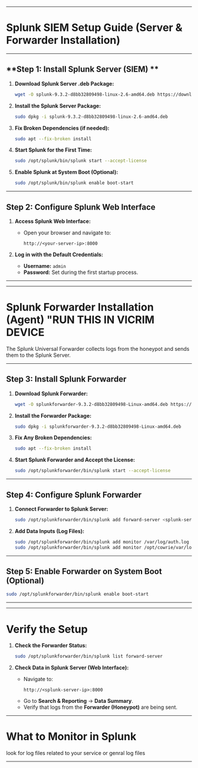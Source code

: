 
---
# **Splunk SIEM Setup Guide (Server & Forwarder Installation)**

---

## **Step 1: Install Splunk Server (SIEM) **
1. **Download Splunk Server .deb Package:**
   ```bash
   wget -O splunk-9.3.2-d8bb32809498-linux-2.6-amd64.deb https://download.splunk.com/products/splunk/releases/9.3.2/linux/splunk-9.3.2-d8bb32809498-linux-2.6-amd64.deb
   ```

2. **Install the Splunk Server Package:**
   ```bash
   sudo dpkg -i splunk-9.3.2-d8bb32809498-linux-2.6-amd64.deb
   ```

3. **Fix Broken Dependencies (if needed):**
   ```bash
   sudo apt --fix-broken install
   ```

4. **Start Splunk for the First Time:**
   ```bash
   sudo /opt/splunk/bin/splunk start --accept-license
   ```

5. **Enable Splunk at System Boot (Optional):**
   ```bash
   sudo /opt/splunk/bin/splunk enable boot-start
   ```

---

## **Step 2: Configure Splunk Web Interface**
1. **Access Splunk Web Interface:**
   - Open your browser and navigate to:
     ```
     http://<your-server-ip>:8000
     ```

2. **Log in with the Default Credentials:**
   - **Username:** `admin`
   - **Password:** Set during the first startup process.

---

---

# **Splunk Forwarder Installation (Agent) "RUN THIS IN VICRIM DEVICE**
The Splunk Universal Forwarder collects logs from the honeypot and sends them to the Splunk Server.

---

## **Step 3: Install Splunk Forwarder**
1. **Download Splunk Forwarder:**
   ```bash
   wget -O splunkforwarder-9.3.2-d8bb32809498-Linux-amd64.deb https://download.splunk.com/products/universalforwarder/releases/9.3.2/linux/splunkforwarder-9.3.2-d8bb32809498-Linux-amd64.deb
   ```

2. **Install the Forwarder Package:**
   ```bash
   sudo dpkg -i splunkforwarder-9.3.2-d8bb32809498-Linux-amd64.deb
   ```

3. **Fix Any Broken Dependencies:**
   ```bash
   sudo apt --fix-broken install
   ```

4. **Start Splunk Forwarder and Accept the License:**
   ```bash
   sudo /opt/splunkforwarder/bin/splunk start --accept-license
   ```

---

## **Step 4: Configure Splunk Forwarder**
1. **Connect Forwarder to Splunk Server:**
   ```bash
   sudo /opt/splunkforwarder/bin/splunk add forward-server <splunk-server-ip>:9997
   ```

2. **Add Data Inputs (Log Files):**
   ```bash
   sudo /opt/splunkforwarder/bin/splunk add monitor /var/log/auth.log
   sudo /opt/splunkforwarder/bin/splunk add monitor /opt/cowrie/var/log/cowrie.log
   ```

---

## **Step 5: Enable Forwarder on System Boot (Optional)**
```bash
sudo /opt/splunkforwarder/bin/splunk enable boot-start
```

---

---

# **Verify the Setup**
1. **Check the Forwarder Status:**
   ```bash
   sudo /opt/splunkforwarder/bin/splunk list forward-server
   ```

2. **Check Data in Splunk Server (Web Interface):**
   - Navigate to:
     ```
     http://<splunk-server-ip>:8000
     ```
   - Go to **Search & Reporting** → **Data Summary**.
   - Verify that logs from the **Forwarder (Honeypot)** are being sent.

---



# **What to Monitor in Splunk**
look for log files related to your service or genral log files

---
